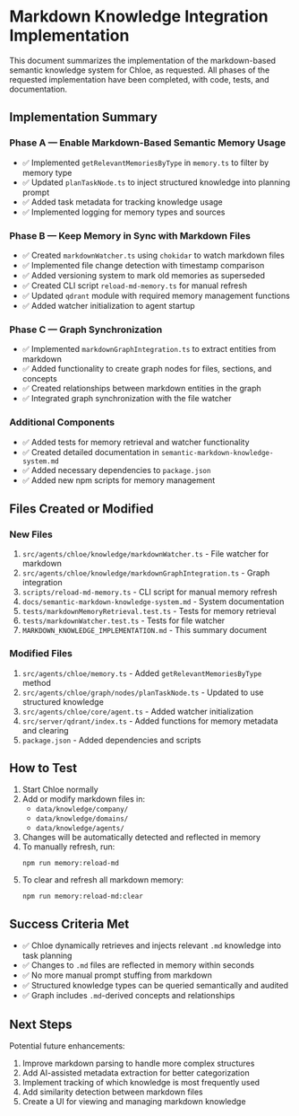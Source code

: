 # Markdown Knowledge Integration Implementation

This document summarizes the implementation of the markdown-based semantic knowledge system for Chloe, as requested. All phases of the requested implementation have been completed, with code, tests, and documentation.

## Implementation Summary

### Phase A — Enable Markdown-Based Semantic Memory Usage

- ✅ Implemented `getRelevantMemoriesByType` in `memory.ts` to filter by memory type
- ✅ Updated `planTaskNode.ts` to inject structured knowledge into planning prompt
- ✅ Added task metadata for tracking knowledge usage
- ✅ Implemented logging for memory types and sources

### Phase B — Keep Memory in Sync with Markdown Files

- ✅ Created `markdownWatcher.ts` using `chokidar` to watch markdown files
- ✅ Implemented file change detection with timestamp comparison
- ✅ Added versioning system to mark old memories as superseded
- ✅ Created CLI script `reload-md-memory.ts` for manual refresh
- ✅ Updated `qdrant` module with required memory management functions
- ✅ Added watcher initialization to agent startup

### Phase C — Graph Synchronization

- ✅ Implemented `markdownGraphIntegration.ts` to extract entities from markdown
- ✅ Added functionality to create graph nodes for files, sections, and concepts
- ✅ Created relationships between markdown entities in the graph
- ✅ Integrated graph synchronization with the file watcher

### Additional Components

- ✅ Added tests for memory retrieval and watcher functionality
- ✅ Created detailed documentation in `semantic-markdown-knowledge-system.md`
- ✅ Added necessary dependencies to `package.json`
- ✅ Added new npm scripts for memory management

## Files Created or Modified

### New Files

1. `src/agents/chloe/knowledge/markdownWatcher.ts` - File watcher for markdown
2. `src/agents/chloe/knowledge/markdownGraphIntegration.ts` - Graph integration
3. `scripts/reload-md-memory.ts` - CLI script for manual memory refresh
4. `docs/semantic-markdown-knowledge-system.md` - System documentation
5. `tests/markdownMemoryRetrieval.test.ts` - Tests for memory retrieval
6. `tests/markdownWatcher.test.ts` - Tests for file watcher
7. `MARKDOWN_KNOWLEDGE_IMPLEMENTATION.md` - This summary document

### Modified Files

1. `src/agents/chloe/memory.ts` - Added `getRelevantMemoriesByType` method
2. `src/agents/chloe/graph/nodes/planTaskNode.ts` - Updated to use structured knowledge
3. `src/agents/chloe/core/agent.ts` - Added watcher initialization
4. `src/server/qdrant/index.ts` - Added functions for memory metadata and clearing
5. `package.json` - Added dependencies and scripts

## How to Test

1. Start Chloe normally
2. Add or modify markdown files in:
   - `data/knowledge/company/`
   - `data/knowledge/domains/`
   - `data/knowledge/agents/`
3. Changes will be automatically detected and reflected in memory
4. To manually refresh, run:
   ```
   npm run memory:reload-md
   ```
5. To clear and refresh all markdown memory:
   ```
   npm run memory:reload-md:clear
   ```

## Success Criteria Met

- ✅ Chloe dynamically retrieves and injects relevant `.md` knowledge into task planning
- ✅ Changes to `.md` files are reflected in memory within seconds
- ✅ No more manual prompt stuffing from markdown
- ✅ Structured knowledge types can be queried semantically and audited
- ✅ Graph includes `.md`-derived concepts and relationships

## Next Steps

Potential future enhancements:

1. Improve markdown parsing to handle more complex structures
2. Add AI-assisted metadata extraction for better categorization
3. Implement tracking of which knowledge is most frequently used
4. Add similarity detection between markdown files
5. Create a UI for viewing and managing markdown knowledge 